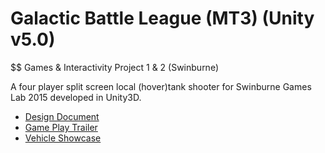 # Galactic Battle League (MT3) (Unity v5.0)

$$ Games & Interactivity Project 1 & 2 (Swinburne)

A four player split screen local (hover)tank shooter for Swinburne Games Lab 2015 developed in Unity3D.

- [Design Document](https://github.com/ChrisJong/Galactic-Battle-League/wiki)
- [Game Play Trailer](https://vimeo.com/192580054)
- [Vehicle Showcase](https://vimeo.com/192582179)

